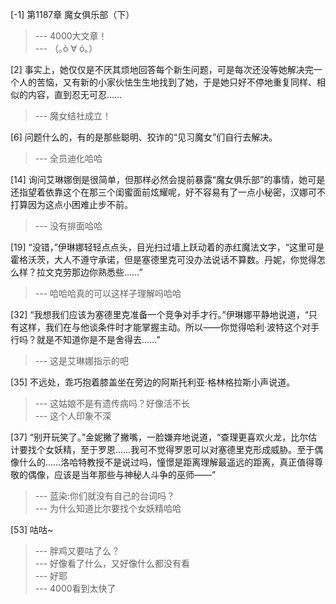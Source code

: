 
[-1] 第1187章 魔女俱乐部（下）
>--- 4000大文章！<br>
>--- （｡ò ∀ ó｡）<br>

[2] 事实上，她仅仅是不厌其烦地回答每个新生问题，可是每次还没等她解决完一个人的苦恼，又有新的小家伙怯生生地找到了她，于是她只好不停地重复同样、相似的内容，直到忍无可忍……
>--- 魔女结社成立！<br>

[6] 问题什么的，有的是那些聪明、狡诈的“见习魔女”们自行去解决。
>--- 全员迪化哈哈<br>

[14] 询问艾琳娜倒是很简单，但那样必然会提前暴露“魔女俱乐部”的事情，她可是还指望着依靠这个在那三个闺蜜面前炫耀呢，好不容易有了一点小秘密，汉娜可不打算因为这点小困难止步不前。
>--- 没有排面哈哈<br>

[19] “没错，”伊琳娜轻轻点点头，目光扫过墙上跃动着的赤红魔法文字，“这里可是霍格沃茨，大人不遵守承诺，但是塞德里克可没办法说话不算数。丹妮，你觉得怎么样？拉文克劳那边你熟悉些……”
>--- 哈哈哈真的可以这样子理解吗哈哈<br>

[32] “我想我们应该为塞德里克准备一个竞争对手才行。”伊琳娜平静地说道，“只有这样，我们在与他谈条件时才能掌握主动。所以——你觉得哈利·波特这个对手行吗？就是不知道你是不是舍得去……”
>--- 这是艾琳娜指示的吧<br>

[35] 不远处，乖巧抱着膝盖坐在旁边的阿斯托利亚·格林格拉斯小声说道。
>--- 这姑娘不是有遗传病吗？好像活不长<br>
>--- 这个人印象不深<br>

[37] “别开玩笑了。”金妮撇了撇嘴，一脸嫌弃地说道，“查理更喜欢火龙，比尔估计要找个女妖精，至于罗恩……我可不觉得罗恩可以对塞德里克形成威胁。至于偶像什么的……洛哈特教授不是说过吗，憧憬是距离理解最遥远的距离，真正值得尊敬的偶像，应该是当年那些与神秘人斗争的巫师——”
>--- 蓝染:你们就没有自己的台词吗？<br>
>--- 为什么知道比尔要找个女妖精哈哈<br>

[53] 咕咕~
>--- 胖鸡又要咕了么？<br>
>--- 好像看了什么，又好像什么都没有看<br>
>--- 好耶<br>
>--- 4000看到太快了<br>
